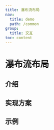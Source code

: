 ```yaml
---
title: 瀑布流布局
nav:
  title: demo
  path: /common
group:
  title: 交互
toc: content
---
```

# 瀑布流布局

## 介绍

## 实现方案

## 示例

<code src="./index.tsx"></code>